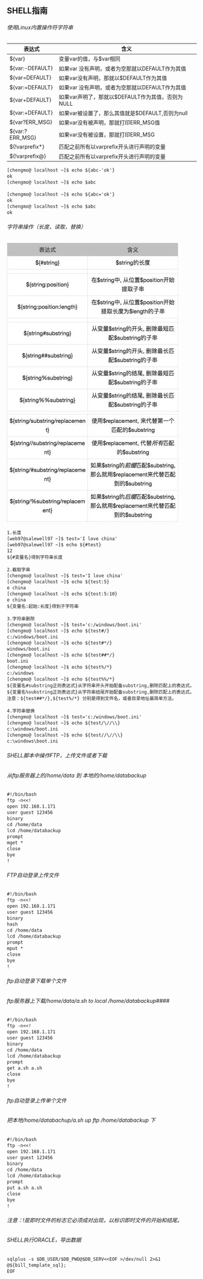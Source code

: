 ## SHELL指南


###### 使用Linux内置操作符字符串
表达式		  |			含义
------------|--------------
${var}		|变量var的值，与$var相同
${var:-DEFAULT} | 如果var 没有声明，或者为空那就以DEFAULT作为其值
${var=DEFAULT}  |如果var没有声明，那就以$DEFAULT作为其值
${var:=DEFAULT} | 如果var 没有声明，或者为空那就以DEFAULT作为其值
${var+DEFAULT}  |如果var声明了，那就以$DEFAULT作为其值，否则为NULL
${var:+DEFAULT} |如果var被设置了，那么其值就是$DEFAULT,否则为null
${var?ERR_MSG}  |如果var没有被声明，那就打印ERR_MSG值
${var:?ERR_MSG} |如果var没有被设置，那就打印ERR_MSG
${!varprefix*}  |匹配之前所有以varprefix开头进行声明的变量
${!varprefix@}  | 匹配之前所有以varprefix开头进行声明的变量

	[chengmo@ localhost ~]$ echo ${abc-'ok'}
    ok
    [chengmo@ localhost ~]$ echo $abc

    [chengmo@ localhost ~]$ echo ${abc='ok'}
    ok
    [chengmo@ localhost ~]$ echo $abc
    ok


###### 字符串操作（长度，读取，替换）

![shell_1 icon](images/shell_1.png)
![shell_2 icon](images/shell_2.png)



    1.长度
    [web97@salewell97 ~]$ test='I love china'
    [web97@salewell97 ~]$ echo ${#test}
    12
    ${#变量名}得到字符串长度

    2.截取字串
    [chengmo@ localhost ~]$ test='I love china'
    [chengmo@ localhost ~]$ echo ${test:5}
    e china
    [chengmo@ localhost ~]$ echo ${test:5:10}
    e china
    ${变量名:起始:长度}得到子字符串

    3.字符串删除
    [chengmo@ localhost ~]$ test='c:/windows/boot.ini'
    [chengmo@ localhost ~]$ echo ${test#/}
    c:/windows/boot.ini
    [chengmo@ localhost ~]$ echo ${test#*/}
    windows/boot.ini
    [chengmo@ localhost ~]$ echo ${test##*/}
    boot.ini
    [chengmo@ localhost ~]$ echo ${test%/*}
    c:/windows
    [chengmo@ localhost ~]$ echo ${test%%/*}
    ${变量名#substring正则表达式}从字符串开头开始配备substring,删除匹配上的表达式。
    ${变量名%substring正则表达式}从字符串结尾开始配备substring,删除匹配上的表达式。
    注意：${test##*/},${test%/*} 分别是得到文件名，或者目录地址最简单方法。

    4.字符串替换
    [chengmo@ localhost ~]$ test='c:/windows/boot.ini'
    [chengmo@ localhost ~]$ echo ${test/\//\\}
    c:\windows/boot.ini
    [chengmo@ localhost ~]$ echo ${test//\//\\}
    c:\windows\boot.ini



###### SHELL脚本中操作FTP，上传文件或者下载
###### 从ftp服务器上的/home/data 到 本地的/home/databackup

    #!/bin/bash
    ftp -n<<!
    open 192.168.1.171
    user guest 123456
    binary
    cd /home/data
    lcd /home/databackup
    prompt
    mget *
    close
    bye
    !


###### FTP自动登录上传文件

    #!/bin/bash
    ftp -n<<!
    open 192.168.1.171
    user guest 123456
    binary
    hash
    cd /home/data
    lcd /home/databackup
    prompt
    mput *
    close
    bye
    !


###### ftp自动登录下载单个文件
###### ftp服务器上下载/home/data/a.sh to local /home/databackup####
    #!/bin/bash
    ftp -n<<!
    open 192.168.1.171
    user guest 123456
    binary
    cd /home/data
    lcd /home/databackup
    prompt
    get a.sh a.sh
    close
    bye
    !

###### ftp自动登录上传单个文件
###### 把本地/home/databachup/a.sh up ftp /home/databackup 下
    #!/bin/bash
    ftp -n<<!
    open 192.168.1.171
    user guest 123456
    binary
    cd /home/data
    lcd /home/databackup
    prompt
    put a.sh a.sh
    close
    bye
    !
###### 注意：!是即时文件的标志它必须成对出现，以标识即时文件的开始和结尾。


###### SHELL执行ORACLE，导出数据
    sqlplus -s $DB_USER/$DB_PWD@$DB_SERV<<EOF >/dev/null 2>&1
    @${bill_template_sql};
    EOF

















































